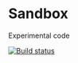 # Sandbox
Experimental code

[![Build status](https://ci.appveyor.com/api/projects/status/jkdrshi99q27cd9b/branch/master?svg=true)](https://ci.appveyor.com/project/tmiguelf/sandbox/branch/master)
